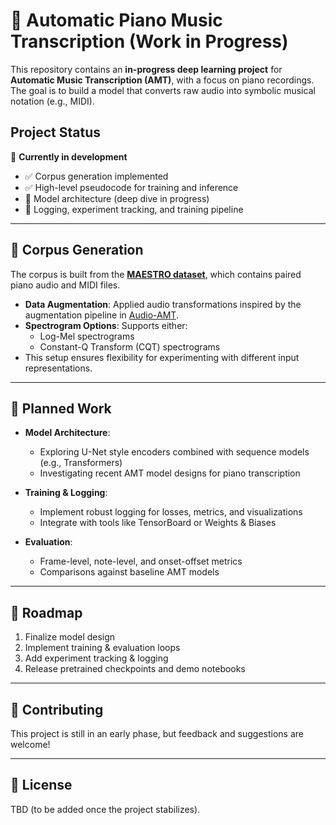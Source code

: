 # 🎹 Automatic Piano Music Transcription (Work in Progress)

This repository contains an **in-progress deep learning project** for **Automatic Music Transcription (AMT)**, with a focus on piano recordings. The goal is to build a model that converts raw audio into symbolic musical notation (e.g., MIDI).  

## Project Status
🚧 **Currently in development**  
- ✅ Corpus generation implemented  
- ✅ High-level pseudocode for training and inference  
- 🔄 Model architecture (deep dive in progress)  
- 🔄 Logging, experiment tracking, and training pipeline  

---

## 📀 Corpus Generation
The corpus is built from the [**MAESTRO dataset**](https://magenta.tensorflow.org/datasets/maestro), which contains paired piano audio and MIDI files.  

- **Data Augmentation**: Applied audio transformations inspired by the augmentation pipeline in [Audio-AMT](https://github.com/bytedance/audio-amt).  
- **Spectrogram Options**: Supports either:
  - Log-Mel spectrograms  
  - Constant-Q Transform (CQT) spectrograms  
- This setup ensures flexibility for experimenting with different input representations.  

---

## 🧩 Planned Work
- **Model Architecture**:  
  - Exploring U-Net style encoders combined with sequence models (e.g., Transformers)  
  - Investigating recent AMT model designs for piano transcription  

- **Training & Logging**:  
  - Implement robust logging for losses, metrics, and visualizations  
  - Integrate with tools like TensorBoard or Weights & Biases  

- **Evaluation**:  
  - Frame-level, note-level, and onset-offset metrics  
  - Comparisons against baseline AMT models  

---

## 📌 Roadmap
1. Finalize model design  
2. Implement training & evaluation loops  
3. Add experiment tracking & logging  
4. Release pretrained checkpoints and demo notebooks  

---

## 🤝 Contributing
This project is still in an early phase, but feedback and suggestions are welcome!  

---

## 📜 License
TBD (to be added once the project stabilizes).
